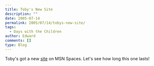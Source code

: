 ```yaml
---
title: Toby's New Site
description: ""
date: 2005-07-14
permalink: 2005/07/14/tobys-new-site/
tags:
  - Days with the Children
author: Edward
comments: []
type: Blog
---
```


Toby\'s got a new [site][1] on MSN Spaces. Let\'s see how long this one
lasts!



[1]: https://spaces.msn.com/members/TobyAndrews/
